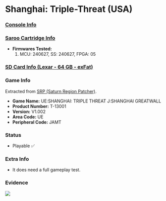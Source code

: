 # Shanghai: Triple-Threat (USA)

### [Console Info](../../../../Info/Consoles/VA13/README.md)

### [Saroo Cartridge Info](../../../../Info/Cartridges/GuangzhouSanStarOnlineShop/1.6/README.md)

- <b>Firmwares Tested:</b>
  1. MCU: 240627, SS: 240627, FPGA: 05

### [SD Card Info (Lexar - 64 GB - exFat)](../../../../Info/SdCards/Lexar/64GB/exfat/README.md)

### Game Info

Extracted from [SRP (Saturn Region Patcher)](https://segaxtreme.net/resources/saturn-region-patcher.81/download).

- <b>Game Name:</b> UE:SHANGHAI: TRIPLE THREAT J:SHANGHAI GREATWALL
- <b>Product Number:</b> T-13001
- <b>Version:</b> V1.002
- <b>Area Code:</b> UE
- <b>Peripheral Code:</b> JAMT

### Status

- Playable :white_check_mark:

### Extra Info

- It does need a full gameplay test.

### Evidence

[![](https://img.youtube.com/vi/4R1yBxyawFE/0.jpg)](https://www.youtube.com/watch?v=4R1yBxyawFE)
